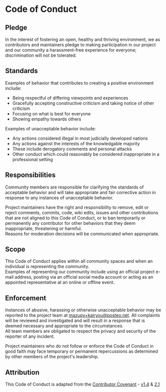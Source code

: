 # Code of Conduct

## Pledge

In the interest of fostering an open, healthy and thriving environment, we as contributors and maintainers pledge to making participation in our project and our community a harassment-free experience for everyone; discrimination will not be tolerated.

## Standards

Examples of behavior that contributes to creating a positive environment include:

* Being respectful of differing viewpoints and experiences
* Gracefully accepting constructive criticism and taking notice of other criticism
* Focusing on what is best for everyone
* Showing empathy towards others

Examples of unacceptable behavior include:

* Any actions considered illegal in most judicially developed nations
* Any actions against the interests of the knowledgable majority
* These include derogatory comments and personal attacks
* Other conduct which could reasonably be considered inappropriate in a professional setting

## Responsibilities

Community members are responsible for clarifying the standards of acceptable behavior and will take appropriate and fair corrective action in response to any instances of unacceptable behavior.

Project maintainers have the right and responsibility to remove, edit or reject comments, commits, code, wiki edits, issues and other contributions that are not aligned to this Code of Conduct, or to ban temporarily or permanently any contributor for other behaviors that they deem inappropriate, threatening or harmful.  
Reasons for moderation decisions will be communicated when appropriate.

## Scope

This Code of Conduct applies within all community spaces and when an individual is representing the community.  
Examples of representing our community include using an official project e-mail address, posting via an official social media account or acting as an appointed representative at an online or offline event. 

## Enforcement

Instances of abusive, harassing or otherwise unacceptable behavior may be reported to the project team at mazupy+kairyou@posteo.net. All complaints will be reviewed and investigated and will result in a response that is deemed necessary and appropriate to the circumstances.  
All team members are obligated to respect the privacy and security of the reporter of any incident.

Project maintainers who do not follow or enforce the Code of Conduct in good faith may face temporary or permanent repercussions as determined by other members of the project's leadership.

## Attribution

This Code of Conduct is adapted from the [Contributor Covenant](https://contributor-covenant.org) - [v1.4](https://www.contributor-covenant.org/version/1/4/code-of-conduct/) & [2.1](https://www.contributor-covenant.org/version/2/1/code_of_conduct/)
